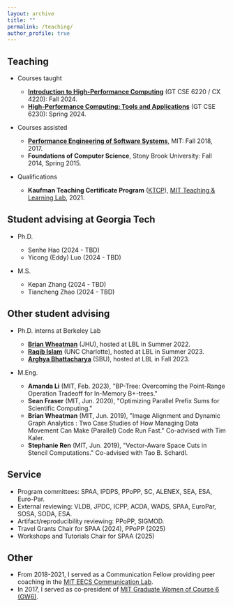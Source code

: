 ```yaml
---
layout: archive
title: ""
permalink: /teaching/
author_profile: true
---
```


## Teaching
- Courses taught
  - **[Introduction to High-Performance Computing](https://sites.gatech.edu/cse6220fall24/)** (GT CSE 6220 / CX 4220): Fall 2024.
  - **[High-Performance Computing: Tools and Applications](https://sites.gatech.edu/cse6230spring24/)** (GT CSE 6230): Spring 2024.

- Courses assisted
  - **[Performance Engineering of Software Systems](https://ocw.mit.edu/courses/6-172-performance-engineering-of-software-systems-fall-2018/)**, MIT: Fall 2018, 2017.      
  - **Foundations of Computer Science**, Stony Brook University: Fall 2014, Spring 2015.

- Qualifications
  - **Kaufman Teaching Certificate Program** ([KTCP](https://tll.mit.edu/programming/grad-student-programming/kaufman-teaching-certificate-program/)), [MIT Teaching & Learning Lab](https://tll.mit.edu/), 2021.
 
## Student advising at Georgia Tech

- Ph.D.
  - Senhe Hao (2024 - TBD)
  - Yicong (Eddy) Luo (2024 - TBD)

- M.S.
  - Kepan Zhang (2024 - TBD)
  - Tiancheng Zhao (2024 - TBD)

## Other student advising

- Ph.D. interns at Berkeley Lab
  - **[Brian Wheatman](https://brianwheatman.com/)** (JHU), hosted at LBL in Summer 2022.
  - **[Raqib Islam](https://biqar.github.io/)** (UNC Charlotte), hosted at LBL in Summer 2023.
  - **[Arghya Bhattacharya](https://www3.cs.stonybrook.edu/~argbhattacha/)** (SBU), hosted at LBL in Fall 2023.

- M.Eng.
  - **Amanda Li** (MIT, Feb. 2023), "BP-Tree: Overcoming the Point-Range Operation Tradeoff for In-Memory B+-trees."
  - **Sean Fraser** (MIT, Jun. 2020), "Optimizing Parallel Prefix Sums for Scientific Computing."
  - **Brian Wheatman** (MIT, Jun. 2019), "Image Alignment
  and Dynamic Graph Analytics : Two Case Studies of How Managing Data Movement
  Can Make (Parallel) Code Run Fast." Co-advised with Tim Kaler.
  - **Stephanie Ren** (MIT, Jun. 2019), "Vector-Aware Space Cuts in Stencil
  Computations." Co-advised with Tao B. Schardl.

## Service
- Program committees: SPAA, IPDPS, PPoPP, SC, ALENEX, SEA, ESA, Euro-Par.
- External reviewing: VLDB, JPDC, ICPP, ACDA, WADS, SPAA, EuroPar, SOSA, SODA, ESA.
- Artifact/reproducibility reviewing: PPoPP, SIGMOD.
- Travel Grants Chair for SPAA (2024), PPoPP (2025)
- Workshops and Tutorials Chair for SPAA (2025)

## Other
- From 2018-2021, I served as a Communication Fellow providing peer coaching in the [MIT EECS Communication Lab](https://mitcommlab.mit.edu/eecs/).
- In 2017, I served as co-president of [MIT Graduate Women of Course 6 (GW6)](http://gw6.scripts.mit.edu/).
